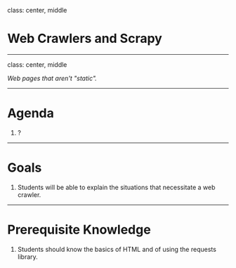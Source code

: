 class: center, middle

# Web Crawlers and Scrapy

---
class: center, middle

*Web pages that aren't "static".*

---

# Agenda

1. ?

---

# Goals

1. Students will be able to explain the situations that necessitate a web crawler.

---

# Prerequisite Knowledge

1. Students should know the basics of HTML and of using the requests library.


